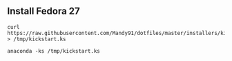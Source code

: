 ## Install Fedora 27

```
curl https://raw.githubusercontent.com/Mandy91/dotfiles/master/installers/kickstart/fedora27.ks > /tmp/kickstart.ks

anaconda -ks /tmp/kickstart.ks

```
